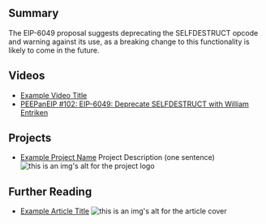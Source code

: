 ## Summary

The EIP-6049 proposal suggests deprecating the SELFDESTRUCT opcode and warning against its use, as a breaking change to this functionality is likely to come in the future.

## Videos

- [Example Video Title](https://www.youtube.com/watch?v=TDGq4aeevgY)
- [PEEPanEIP #102: EIP-6049: Deprecate SELFDESTRUCT with William Entriken](https://www.youtube.com/watch?v=Mgld_3JjFXQ&list=PL4cwHXAawZxqu0PKKyMzG_3BJV_xZTi1F&index=11)

## Projects

- [Example Project Name](https://xxxx.xxx/xxxxx) Project Description (one sentence) ![this is an img's alt for the project logo](https://xxxx.xxx/project-logo.xxx)

## Further Reading

- [Example Article Title](https://xxxx.xxx/xxxxx) ![this is an img's alt for the article cover](https://xxxx.xxx/article-cover.xxx)

